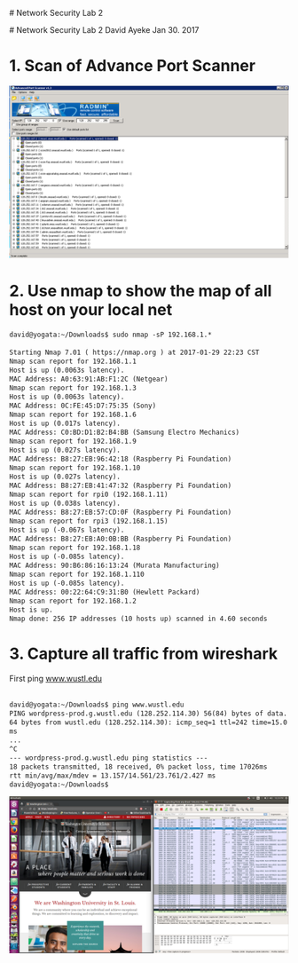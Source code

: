 <p style="page-break-after:always;"></p>
# Network Security Lab 2
<p><!-- pagebreak --></p>
# Network Security Lab 2
David Ayeke
Jan 30. 2017

# 1. Scan of Advance Port Scanner

![2](2.png)

# 2. Use nmap to show the map of all host on your local net

```
david@yogata:~/Downloads$ sudo nmap -sP 192.168.1.*

Starting Nmap 7.01 ( https://nmap.org ) at 2017-01-29 22:23 CST
Nmap scan report for 192.168.1.1
Host is up (0.0063s latency).
MAC Address: A0:63:91:AB:F1:2C (Netgear)
Nmap scan report for 192.168.1.3
Host is up (0.0063s latency).
MAC Address: 0C:FE:45:D7:75:35 (Sony)
Nmap scan report for 192.168.1.6
Host is up (0.017s latency).
MAC Address: C0:BD:D1:B2:B4:BB (Samsung Electro Mechanics)
Nmap scan report for 192.168.1.9
Host is up (0.027s latency).
MAC Address: B8:27:EB:96:42:18 (Raspberry Pi Foundation)
Nmap scan report for 192.168.1.10
Host is up (0.027s latency).
MAC Address: B8:27:EB:41:47:32 (Raspberry Pi Foundation)
Nmap scan report for rpi0 (192.168.1.11)
Host is up (0.038s latency).
MAC Address: B8:27:EB:57:CD:0F (Raspberry Pi Foundation)
Nmap scan report for rpi3 (192.168.1.15)
Host is up (-0.067s latency).
MAC Address: B8:27:EB:A0:0B:BB (Raspberry Pi Foundation)
Nmap scan report for 192.168.1.18
Host is up (-0.085s latency).
MAC Address: 90:B6:86:16:13:24 (Murata Manufacturing)
Nmap scan report for 192.168.1.110
Host is up (-0.085s latency).
MAC Address: 00:22:64:C9:31:B0 (Hewlett Packard)
Nmap scan report for 192.168.1.2
Host is up.
Nmap done: 256 IP addresses (10 hosts up) scanned in 4.60 seconds
```
# 3. Capture all traffic from wireshark
First ping www.wustl.edu
```

david@yogata:~/Downloads$ ping www.wustl.edu
PING wordpress-prod.g.wustl.edu (128.252.114.30) 56(84) bytes of data.
64 bytes from wustl.edu (128.252.114.30): icmp_seq=1 ttl=242 time=15.0 ms
...
^C
--- wordpress-prod.g.wustl.edu ping statistics ---
18 packets transmitted, 18 received, 0% packet loss, time 17026ms
rtt min/avg/max/mdev = 13.157/14.561/23.761/2.427 ms
david@yogata:~/Downloads$
```

![1](1.png)

